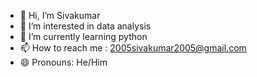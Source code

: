 - 👋 Hi, I’m Sivakumar
- 👀 I’m interested in data analysis 
- 🌱 I’m currently learning python
- 📫 How to reach me :  2005sivakumar2005@gmail.com
- 😄 Pronouns: He/Him

<!---
3-Sivakumar/3-Sivakumar is a ✨ special ✨ repository because its `README.md` (this file) appears on your GitHub profile.
You can click the Preview link to take a look at your changes.
--->
